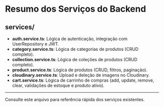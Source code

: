 # Resumo dos Serviços do Backend

## services/
- **auth.service.ts**: Lógica de autenticação, integração com UserRepository e JWT.
- **category.service.ts**: Lógica de categorias de produtos (CRUD completo).
- **collection.service.ts**: Lógica de coleções de produtos (CRUD completo).
- **product.service.ts**: Lógica de produtos (CRUD, filtros, paginação).
- **cloudinary.service.ts**: Upload e deleção de imagens no Cloudinary.
- **cart.service.ts**: Lógica de carrinho de compras (add, update, remove, clear, validações de estoque e produto ativo).

---
Consulte este arquivo para referência rápida dos serviços existentes.

